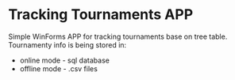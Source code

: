 # Tracking Tournaments APP

Simple WinForms APP for tracking tournaments base on tree table.
Tournamenty info is being stored in:
* online mode - sql database
* offline mode - .csv files
